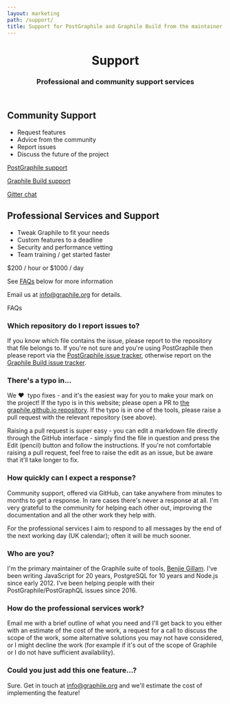 ```yaml
---
layout: marketing
path: /support/
title: Support for PostGraphile and Graphile Build from the maintainer
---
```


<!-- **************************************** -->


<header class='hero simple'>
<div class='container'>
<div class='row'>
<div class='col-xs-12'>
<div class='hero-block'>

# Support

<h3>
  Professional and community support services
</h3>

</div>
</div>
</div>
</div>
</header>


<!-- **************************************** -->

<section>
<div class='container'>
<div class='row'>

<div class='col-xs-12 col-md-6'>

## Community Support

- Request features
- Advice from the community
- Report issues
- Discuss the future of the project

[PostGraphile support](https://github.com/postgraphql/postgraphql/issues)

[Graphile Build support](https://github.com/graphile/graphile-build/issues)

[Gitter chat](https://gitter.im/postgraphql/postgraphql)


</div>

<div class='col-xs-12 col-md-6'>

## Professional Services and Support

- Tweak Graphile to fit your needs
- Custom features to a deadline
- Security and performance vetting
- Team training / get started faster

$200 / hour or $1000 / day

See [FAQs](/support/#faqs) below for more information


Email us at <a href="mailto:info@graphile.org?subject=Graphile%20Custom%20Work%20or%20Support">info@graphile.org</a> for details.

</div>

</div>
</div>
</section>

<!-- **************************************** -->

<section>
<div class='container'>

<div class='f5 ttu fw6 mt0 mb3 bb pb2'>
FAQs
</div>

<div class='row'>
<div class='col-xs-12 col-md-6'>

### Which repository do I report issues to?

If you know which file contains the issue, please report to the repository that
file belongs to.  If you're not sure and you're using PostGraphile then please
report via the [PostGraphile issue
tracker](https://github.com/postgraphql/postgraphql/issues), otherwise report
on the [Graphile Build issue
tracker](https://github.com/graphile/graphile-build/issues).

### There's a typo in...

We ❤️ <span>&nbsp;</span>typo fixes - and it's the easiest way for you to make your mark on the
project!  If the typo is in this website; please open a PR to [the graphile.github.io
repository](https://github.com/graphile/graphile.github.io). If the typo is in
one of the tools, please raise a pull request with the relevant repository (see
above).

Raising a pull request is super easy - you can edit a markdown file directly
through the GitHub interface - simply find the file in question and press the
Edit (pencil) button and follow the instructions.  If you're not comfortable
raising a pull request, feel free to raise the edit as an issue, but be aware
that it'll take longer to fix.

### How quickly can I expect a response?

Community support, offered via GitHub, can take anywhere from minutes to months
to get a response. In rare cases there's never a response at all. I'm very
grateful to the community for helping each other out, improving the
documentation and all the other work they help with.

For the professional services I aim to respond to all messages by the end of
the next working day (UK calendar); often it will be much sooner.

</div>
<div class='col-xs-12 col-md-6'>

### Who are you?

I'm the primary maintainer of the Graphile suite of tools, [Benjie
Gillam](https://github.com/benjie). I've been writing JavaScript for 20 years,
PostgreSQL for 10 years and Node.js since early 2012. I've been helping people
with their PostGraphile/PostGraphQL issues since 2016.


### How do the professional services work?

Email me with a brief outline of what you need and I'll get back to you either
with an estimate of the cost of the work, a request for a call to discuss the
scope of the work, some alternative solutions you may not have considered, or
I might decline the work (for example if it's out of the scope of Graphile or
I do not have sufficient availability).


### Could you just add this one feature...?

Sure. Get in touch at <a href="mailto:info@graphile.org?subject=Graphile%20Custom%20Work%20or%20Support">info@graphile.org</a> and we'll estimate the cost of implementing the feature!

</div>
</div>

</div>
</section>

<!-- **************************************** -->
